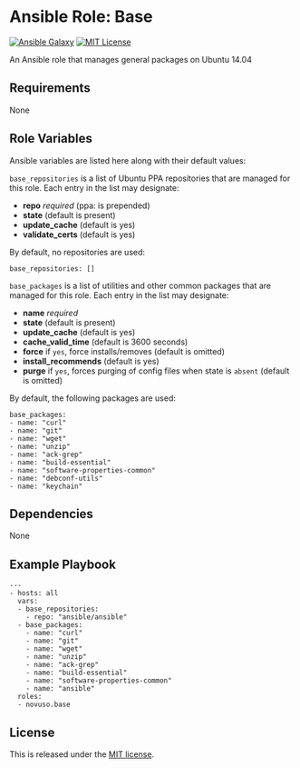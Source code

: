 # Ansible Role: Base

[![Ansible Galaxy](http://img.shields.io/badge/galaxy-novuso.base-000000.svg)](https://galaxy.ansible.com/list#/roles/3812)
[![MIT License](http://img.shields.io/badge/license-MIT-003399.svg)](http://opensource.org/licenses/MIT)

An Ansible role that manages general packages on Ubuntu 14.04

## Requirements

None

## Role Variables

Ansible variables are listed here along with their default values:

`base_repositories` is a list of Ubuntu PPA repositories that are managed for
this role. Each entry in the list may designate:

* **repo** *required* (ppa: is prepended)
* **state** (default is present)
* **update_cache** (default is yes)
* **validate_certs** (default is yes)

By default, no repositories are used:

    base_repositories: []

`base_packages` is a list of utilities and other common packages that are
managed for this role. Each entry in the list may designate:

* **name** *required*
* **state** (default is present)
* **update_cache** (default is yes)
* **cache_valid_time** (default is 3600 seconds)
* **force** if `yes`, force installs/removes (default is omitted)
* **install_recommends** (default is yes)
* **purge** if `yes`, forces purging of config files when state is `absent` (default is omitted)

By default, the following packages are used:

    base_packages:
    - name: "curl"
    - name: "git"
    - name: "wget"
    - name: "unzip"
    - name: "ack-grep"
    - name: "build-essential"
    - name: "software-properties-common"
    - name: "debconf-utils"
    - name: "keychain"

## Dependencies

None

## Example Playbook

    ---
    - hosts: all
      vars:
      - base_repositories:
        - repo: "ansible/ansible"
      - base_packages:
        - name: "curl"
        - name: "git"
        - name: "wget"
        - name: "unzip"
        - name: "ack-grep"
        - name: "build-essential"
        - name: "software-properties-common"
        - name: "ansible"
      roles:
      - novuso.base

## License

This is released under the [MIT license](http://opensource.org/licenses/MIT).
